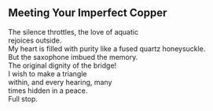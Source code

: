 Meeting Your Imperfect Copper
-----------------------------
The silence throttles, the love of aquatic  
rejoices outside.  
My heart is filled with purity like a fused quartz honeysuckle.  
But the saxophone imbued the memory.  
The original dignity of the bridge!  
I wish to make a triangle  
within, and every hearing, many  
times hidden in a peace.  
Full stop.  

